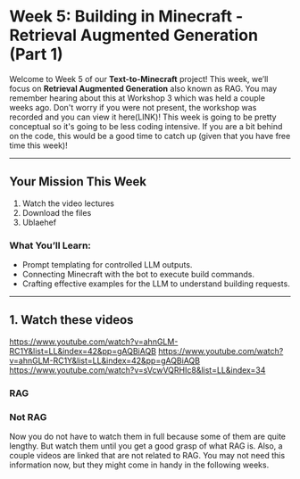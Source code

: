 # Week 5: Building in Minecraft - Retrieval Augmented Generation (Part 1)

Welcome to Week 5 of our **Text-to-Minecraft** project! This week, we’ll focus on **Retrieval Augmented Generation** also known as RAG. You may remember hearing about this at Workshop 3 which was held a couple weeks ago. Don't worry if you were not present, the workshop was recorded and you can view it here(LINK)! This week is going to be pretty conceptual so it's going to be less coding intensive. If you are a bit behind on the code, this would be a good time to catch up (given that you have free time this week)!

---

## Your Mission This Week

1. Watch the video lectures
2. Download the files
3. Ublaehef

### What You’ll Learn:

- Prompt templating for controlled LLM outputs.
- Connecting Minecraft with the bot to execute build commands.
- Crafting effective examples for the LLM to understand building requests.

---

## 1. Watch these videos

https://www.youtube.com/watch?v=ahnGLM-RC1Y&list=LL&index=42&pp=gAQBiAQB
https://www.youtube.com/watch?v=ahnGLM-RC1Y&list=LL&index=42&pp=gAQBiAQB
https://www.youtube.com/watch?v=sVcwVQRHIc8&list=LL&index=34

### RAG


### Not RAG

Now you do not have to watch them in full because some of them are quite lengthy. But watch them until you get a good grasp of what RAG is. Also, a couple videos are linked that are not related to RAG. You may not need this information now, but they might come in handy in the following weeks.
